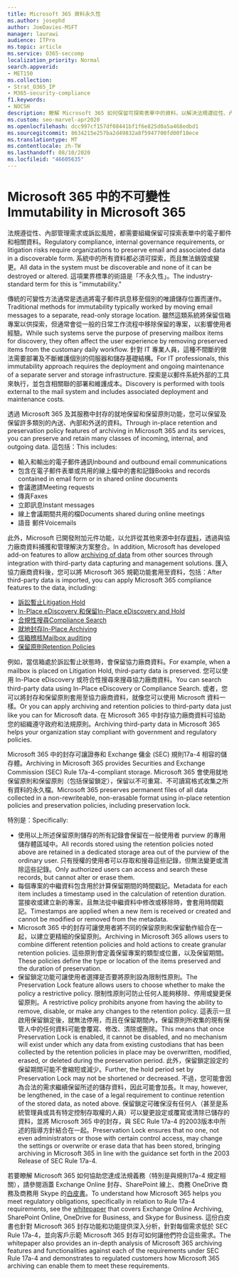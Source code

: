 ```yaml
---
title: Microsoft 365 資料永久性
ms.author: josephd
author: JoeDavies-MSFT
manager: laurawi
audience: ITPro
ms.topic: article
ms.service: O365-seccomp
localization_priority: Normal
search.appverid:
- MET150
ms.collection:
- Strat_O365_IP
- M365-security-compliance
f1.keywords:
- NOCSH
description: 瞭解 Microsoft 365 如何保留可探索表單中的資料，以解決法規遵從性、內部管理需求和訴訟風險。
ms.custom: seo-marvel-apr2020
ms.openlocfilehash: dcc997cf157df08441bf1f6e825d0a5a468edbd1
ms.sourcegitcommit: 8634215e257ba2d49832a8f5947700fd00f18ece
ms.translationtype: MT
ms.contentlocale: zh-TW
ms.lasthandoff: 08/10/2020
ms.locfileid: "46605635"
---
```

# <a name="immutability-in-microsoft-365"></a><span data-ttu-id="5a25f-103">Microsoft 365 中的不可變性</span><span class="sxs-lookup"><span data-stu-id="5a25f-103">Immutability in Microsoft 365</span></span>

<span data-ttu-id="5a25f-104">法規遵從性、內部管理需求或訴訟風險，都需要組織保留可探索表單中的電子郵件和相關資料。</span><span class="sxs-lookup"><span data-stu-id="5a25f-104">Regulatory compliance, internal governance requirements, or litigation risks require organizations to preserve email and associated data in a discoverable form.</span></span> <span data-ttu-id="5a25f-105">系統中的所有資料都必須可探索，而且無法銷毀或變更。</span><span class="sxs-lookup"><span data-stu-id="5a25f-105">All data in the system must be discoverable and none of it can be destroyed or altered.</span></span> <span data-ttu-id="5a25f-106">這項業界標準的術語是「不永久性」。</span><span class="sxs-lookup"><span data-stu-id="5a25f-106">The industry-standard term for this is "immutability."</span></span>

<span data-ttu-id="5a25f-107">傳統的可變性方法通常是透過將電子郵件訊息移至個別的唯讀儲存位置而運作。</span><span class="sxs-lookup"><span data-stu-id="5a25f-107">Traditional methods for immutability typically worked by moving email messages to a separate, read-only storage location.</span></span> <span data-ttu-id="5a25f-108">雖然這類系統將保留信箱專案以供探索，但通常會從一般的日常工作流程中移除保留的專案，以影響使用者經驗。</span><span class="sxs-lookup"><span data-stu-id="5a25f-108">While such systems serve the purpose of preserving mailbox items for discovery, they often affect the user experience by removing preserved items from the customary daily workflow.</span></span> <span data-ttu-id="5a25f-109">針對 IT 專業人員，這種不間斷的做法需要部署及不斷維護個別的伺服器和儲存基礎結構。</span><span class="sxs-lookup"><span data-stu-id="5a25f-109">For IT professionals, this immutability approach requires the deployment and ongoing maintenance of a separate server and storage infrastructure.</span></span> <span data-ttu-id="5a25f-110">探索是以郵件系統外部的工具來執行，並包含相關聯的部署和維護成本。</span><span class="sxs-lookup"><span data-stu-id="5a25f-110">Discovery is performed with tools external to the mail system and includes associated deployment and maintenance costs.</span></span>

<span data-ttu-id="5a25f-111">透過 Microsoft 365 及其服務中封存的就地保留和保留原則功能，您可以保留及保留許多類別的內送、內部和外送的資料。</span><span class="sxs-lookup"><span data-stu-id="5a25f-111">Through in-place retention and preservation policy features of archiving in Microsoft 365 and its services, you can preserve and retain many classes of incoming, internal, and outgoing data.</span></span> <span data-ttu-id="5a25f-112">這包括：</span><span class="sxs-lookup"><span data-stu-id="5a25f-112">This includes:</span></span>

- <span data-ttu-id="5a25f-113">輸入和輸出的電子郵件通訊</span><span class="sxs-lookup"><span data-stu-id="5a25f-113">Inbound and outbound email communications</span></span>
- <span data-ttu-id="5a25f-114">包含在電子郵件表單或共用的線上檔中的書和記錄</span><span class="sxs-lookup"><span data-stu-id="5a25f-114">Books and records contained in email form or in shared online documents</span></span>
- <span data-ttu-id="5a25f-115">會議邀請</span><span class="sxs-lookup"><span data-stu-id="5a25f-115">Meeting requests</span></span>
- <span data-ttu-id="5a25f-116">傳真</span><span class="sxs-lookup"><span data-stu-id="5a25f-116">Faxes</span></span>
- <span data-ttu-id="5a25f-117">立即訊息</span><span class="sxs-lookup"><span data-stu-id="5a25f-117">Instant messages</span></span>
- <span data-ttu-id="5a25f-118">線上會議期間共用的檔</span><span class="sxs-lookup"><span data-stu-id="5a25f-118">Documents shared during online meetings</span></span>
- <span data-ttu-id="5a25f-119">語音 郵件</span><span class="sxs-lookup"><span data-stu-id="5a25f-119">Voicemails</span></span>

<span data-ttu-id="5a25f-120">此外，Microsoft 已開發附加元件功能，以允許從其他來源中封存[資料](https://support.office.com/article/Archiving-third-party-data-in-Office-365-0ce338d5-3666-4a18-86ab-c6910ff408cc)，透過與協力廠商資料捕獲和管理解決方案整合。</span><span class="sxs-lookup"><span data-stu-id="5a25f-120">In addition, Microsoft has developed add-on features to allow [archiving of data](https://support.office.com/article/Archiving-third-party-data-in-Office-365-0ce338d5-3666-4a18-86ab-c6910ff408cc) from other sources through integration with third-party data capturing and management solutions.</span></span> <span data-ttu-id="5a25f-121">匯入協力廠商資料後，您可以將 Microsoft 365 規範功能套用至資料，包括：</span><span class="sxs-lookup"><span data-stu-id="5a25f-121">After third-party data is imported, you can apply Microsoft 365 compliance features to the data, including:</span></span>

- [<span data-ttu-id="5a25f-122">訴訟暫止</span><span class="sxs-lookup"><span data-stu-id="5a25f-122">Litigation Hold</span></span>](https://docs.microsoft.com/microsoft-365/compliance/create-a-litigation-hold)
- [<span data-ttu-id="5a25f-123">In-Place eDiscovery 和保留</span><span class="sxs-lookup"><span data-stu-id="5a25f-123">In-Place eDiscovery and Hold</span></span>](https://docs.microsoft.com/microsoft-365/compliance/manage-legal-investigations)
- [<span data-ttu-id="5a25f-124">合規性搜尋</span><span class="sxs-lookup"><span data-stu-id="5a25f-124">Compliance Search</span></span>](https://docs.microsoft.com/microsoft-365/compliance/search-for-content)
- [<span data-ttu-id="5a25f-125">就地封存</span><span class="sxs-lookup"><span data-stu-id="5a25f-125">In-Place Archiving</span></span>](https://docs.microsoft.com/microsoft-365/compliance/enable-archive-mailboxes)
- [<span data-ttu-id="5a25f-126">信箱稽核</span><span class="sxs-lookup"><span data-stu-id="5a25f-126">Mailbox auditing</span></span>](https://docs.microsoft.com/microsoft-365/compliance/enable-mailbox-auditing)
- [<span data-ttu-id="5a25f-127">保留原則</span><span class="sxs-lookup"><span data-stu-id="5a25f-127">Retention Policies</span></span>](https://docs.microsoft.com/microsoft-365/compliance/retention-policies)

<span data-ttu-id="5a25f-128">例如，當信箱處於訴訟暫止狀態時，會保留協力廠商資料。</span><span class="sxs-lookup"><span data-stu-id="5a25f-128">For example, when a mailbox is placed on Litigation Hold, third-party data is preserved.</span></span> <span data-ttu-id="5a25f-129">您可以使用 In-Place eDiscovery 或符合性搜尋來搜尋協力廠商資料。</span><span class="sxs-lookup"><span data-stu-id="5a25f-129">You can search third-party data using In-Place eDiscovery or Compliance Search.</span></span> <span data-ttu-id="5a25f-130">或者，您可以將封存和保留原則套用至協力廠商資料，就像您可以使用 Microsoft 資料一樣。</span><span class="sxs-lookup"><span data-stu-id="5a25f-130">Or you can apply archiving and retention policies to third-party data just like you can for Microsoft data.</span></span> <span data-ttu-id="5a25f-131">在 Microsoft 365 中封存協力廠商資料可協助您的組織遵守政府和法規原則。</span><span class="sxs-lookup"><span data-stu-id="5a25f-131">Archiving third-party data in Microsoft 365 helps your organization stay compliant with government and regulatory policies.</span></span>

<span data-ttu-id="5a25f-132">Microsoft 365 中的封存可讓證券和 Exchange 傭金 (SEC) 規則17a-4 相容的儲存體。</span><span class="sxs-lookup"><span data-stu-id="5a25f-132">Archiving in Microsoft 365 provides Securities and Exchange Commission (SEC) Rule 17a-4-compliant storage.</span></span> <span data-ttu-id="5a25f-133">Microsoft 365 會使用就地保留原則和保留原則（包括保留鎖定），保留以不可重寫、不可讀寫格式收集之所有資料的永久檔。</span><span class="sxs-lookup"><span data-stu-id="5a25f-133">Microsoft 365 preserves permanent files of all data collected in a non-rewriteable, non-erasable format using in-place retention policies and preservation policies, including preservation lock.</span></span>

<span data-ttu-id="5a25f-134">特別是：</span><span class="sxs-lookup"><span data-stu-id="5a25f-134">Specifically:</span></span>

- <span data-ttu-id="5a25f-135">使用以上所述保留原則儲存的所有記錄會保留在一般使用者 purview 的專用儲存體區域中。</span><span class="sxs-lookup"><span data-stu-id="5a25f-135">All records stored using the retention policies noted above are retained in a dedicated storage area out of the purview of the ordinary user.</span></span> <span data-ttu-id="5a25f-136">只有授權的使用者可以存取和搜尋這些記錄，但無法變更或清除這些記錄。</span><span class="sxs-lookup"><span data-stu-id="5a25f-136">Only authorized users can access and search these records, but cannot alter or erase them.</span></span>
- <span data-ttu-id="5a25f-137">每個專案的中繼資料包含用於計算保留期間的時間戳記。</span><span class="sxs-lookup"><span data-stu-id="5a25f-137">Metadata for each item includes a timestamp used in the calculation of retention duration.</span></span> <span data-ttu-id="5a25f-138">當接收或建立新的專案，且無法從中繼資料中修改或移除時，會套用時間戳記。</span><span class="sxs-lookup"><span data-stu-id="5a25f-138">Timestamps are applied when a new item is received or created and cannot be modified or removed from the metadata.</span></span>
- <span data-ttu-id="5a25f-139">Microsoft 365 中的封存可讓使用者將不同的保留原則和保留動作組合在一起，以建立更精細的保留原則。</span><span class="sxs-lookup"><span data-stu-id="5a25f-139">Archiving in Microsoft 365 allows users to combine different retention policies and hold actions to create granular retention policies.</span></span> <span data-ttu-id="5a25f-140">這些原則會定義保留專案的類型或位置，以及保留期間。</span><span class="sxs-lookup"><span data-stu-id="5a25f-140">These policies define the type or location of the items preserved and the duration of preservation.</span></span>
- <span data-ttu-id="5a25f-141">保留鎖定功能可讓使用者選擇是否要將原則設為限制性原則。</span><span class="sxs-lookup"><span data-stu-id="5a25f-141">The Preservation Lock feature allows users to choose whether to make the policy a restrictive policy.</span></span> <span data-ttu-id="5a25f-142">限制性原則可防止任何人能夠移除、停用或變更保留原則。</span><span class="sxs-lookup"><span data-stu-id="5a25f-142">A restrictive policy prohibits anyone from having the ability to remove, disable, or make any changes to the retention policy.</span></span> <span data-ttu-id="5a25f-143">這表示一旦啟用保留鎖定後，就無法停用，而且在保留期間內，保留原則所收集的現有保管人中的任何資料可能會覆寫、修改、清除或刪除。</span><span class="sxs-lookup"><span data-stu-id="5a25f-143">This means that once Preservation Lock is enabled, it cannot be disabled, and no mechanism will exist under which any data from existing custodians that has been collected by the retention policies in place may be overwritten, modified, erased, or deleted during the preservation period.</span></span> <span data-ttu-id="5a25f-144">此外，保留鎖定設定的保留期間可能不會縮短或減少。</span><span class="sxs-lookup"><span data-stu-id="5a25f-144">Further, the hold period set by Preservation Lock may not be shortened or decreased.</span></span> <span data-ttu-id="5a25f-145">不過，您可能會因為合法的需求繼續保留所述的儲存資料，因此可能會加長。</span><span class="sxs-lookup"><span data-stu-id="5a25f-145">It may, however, be lengthened, in the case of a legal requirement to continue retention of the stored data, as noted above.</span></span> <span data-ttu-id="5a25f-146">保留鎖定可確保沒有任何人（甚至是系統管理員或具有特定控制存取權的人員）可以變更設定或覆寫或清除已儲存的資料，並將 Microsoft 365 中的封存，與 SEC Rule 17a-4 的2003版本中所述的指導方針結合在一起。</span><span class="sxs-lookup"><span data-stu-id="5a25f-146">Preservation Lock ensures that no one, not even administrators or those with certain control access, may change the settings or overwrite or erase data that has been stored, bringing archiving in Microsoft 365 in line with the guidance set forth in the 2003 Release of SEC Rule 17a-4.</span></span>

<span data-ttu-id="5a25f-147">若要瞭解 Microsoft 365 如何協助您達成法規義務（特別是與規則17a-4 規定相關），請參閱涵蓋 Exchange Online 封存、SharePoint 線上、商務 OneDrive 商務及商務用 Skype 的[白皮書](https://www.microsoft.com/microsoft-365/blog/wp-content/uploads/2015/11/Microsoft-EOA-White-Paper.pdf)。</span><span class="sxs-lookup"><span data-stu-id="5a25f-147">To understand how Microsoft 365 helps you meet regulatory obligations, specifically in relation to Rule 17a-4 requirements, see the [whitepaper](https://www.microsoft.com/microsoft-365/blog/wp-content/uploads/2015/11/Microsoft-EOA-White-Paper.pdf) that covers Exchange Online Archiving, SharePoint Online, OneDrive for Business, and Skype for Business.</span></span> <span data-ttu-id="5a25f-148">這份白皮書也針對 Microsoft 365 封存功能和功能提供深入分析，針對每個需求低於 SEC Rule 17a-4，並向客戶示範 Microsoft 365 封存可如何讓他們符合這些需求。</span><span class="sxs-lookup"><span data-stu-id="5a25f-148">The whitepaper also provides an in-depth analysis of Microsoft 365 archiving features and functionalities against each of the requirements under SEC Rule 17a-4 and demonstrates to regulated customers how Microsoft 365 archiving can enable them to meet these requirements.</span></span>
